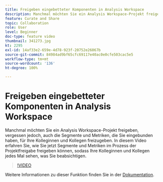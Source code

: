 ```yaml
---
title: Freigeben eingebetteter Komponenten in Analysis Workspace
description: Manchmal möchten Sie ein Analysis Workspace-Projekt freigeben, vergessen jedoch, auch die Segmente und Metriken, die Sie eingebunden haben, für Ihre Kolleginnen und Kollegen freizugeben. In diesem Video erfahren Sie, wie Sie jetzt Segmente und Metriken im Prozess der Projektfreigabe freigeben können, sodass Ihre Kolleginnen und Kollegen jedes Mal sehen, was Sie beabsichtigen.
feature: Curate and Share
topic: Collaboration
role: User
level: Beginner
doc-type: feature video
thumbnail: 341273.jpg
kt: 2295
exl-id: 14af33e2-659e-4d78-923f-20752e26067b
source-git-commit: 84984ad9bf65cfc69117e40ac0e0cfe503cac5e5
workflow-type: tm+mt
source-wordcount: '136'
ht-degree: 100%

---
```


# Freigeben eingebetteter Komponenten in Analysis Workspace

Manchmal möchten Sie ein Analysis Workspace-Projekt freigeben, vergessen jedoch, auch die Segmente und Metriken, die Sie eingebunden haben, für Ihre Kolleginnen und Kollegen freizugeben. In diesem Video erfahren Sie, wie Sie jetzt Segmente und Metriken im Prozess der Projektfreigabe freigeben können, sodass Ihre Kolleginnen und Kollegen jedes Mal sehen, was Sie beabsichtigen.

>[!VIDEO](https://video.tv.adobe.com/v/341273/?quality=12&learn=on)

Weitere Informationen zu dieser Funktion finden Sie in der [Dokumentation](https://experienceleague.adobe.com/docs/analytics/analyze/analysis-workspace/curate-share/curate.html?lang=de).
